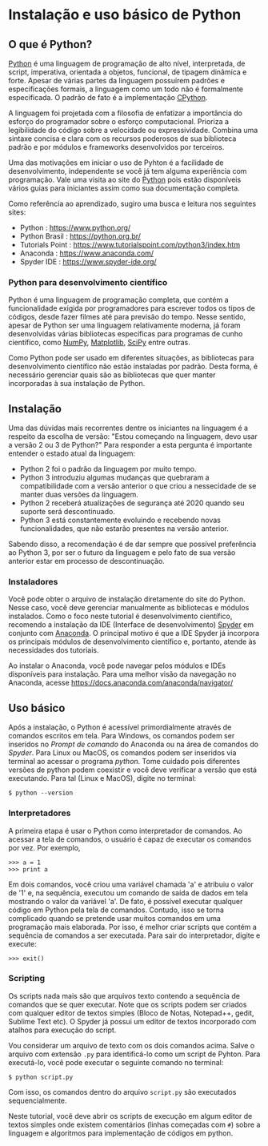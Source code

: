 Instalação e uso básico de Python
=================================

## O que é Python?
[Python](https://www.python.org/) é uma linguagem de programação de alto 
nível, interpretada, de script, imperativa, orientada a objetos, funcional, 
de tipagem dinâmica e forte.  Apesar de várias partes da linguagem possuírem 
padrões e especificações formais, a linguagem como um todo não é 
formalmente especificada. O padrão de fato é a implementação 
[CPython](https://www.python.org/).

A linguagem foi projetada com a filosofia de enfatizar a importância do 
esforço do programador sobre o esforço computacional. Prioriza a legibilidade 
do código sobre a velocidade ou expressividade. Combina uma sintaxe concisa e 
clara com os recursos poderosos de sua biblioteca padrão e por módulos e 
frameworks desenvolvidos por terceiros.

Uma das motivações em iniciar o uso de Pyhton é a facilidade de
desenvolvimento, independente se você já tem alguma experiência com
programação. Vale uma visita ao site do [Python](https://www.python.org/about/)
pois estão disponíveis vários guias para iniciantes assim como sua 
documentação completa.

Como referência ao aprendizado, sugiro uma busca e leitura nos seguintes sites:

* Python : <https://www.python.org/>
* Python Brasil : <https://python.org.br/>
* Tutorials Point : <https://www.tutorialspoint.com/python3/index.htm>
* Anaconda : <https://www.anaconda.com/>
* Spyder IDE : <https://www.spyder-ide.org/>

### Python para desenvolvimento científico
Python é uma linguagem de programação completa, que contém a funcionalidade
exigida por programadores para escrever todos os tipos de códigos, desde fazer
filmes até para previsão do tempo. Nesse sentido, apesar de Python ser uma
linguagem relativamente moderna, já foram desenvolvidas várias bibliotecas 
específicas para programas de cunho científico, como 
[NumPy](http://www.numpy.org), [Matplotlib](https://matplotlib.org),
[SciPy](https://www.scipy.org) entre outras.

Como Python pode ser usado em diferentes situações, as bibliotecas para
desenvolvimento científico não estão instaladas por padrão. Desta forma, é
necessário gerenciar quais são as bibliotecas que quer manter incorporadas à
sua instalação de Python.

## Instalação
Uma das dúvidas mais recorrentes dentre os iniciantes na linguagem é a 
respeito da escolha de versão: "Estou começando na linguagem, devo usar a 
versão 2 ou 3 de Python?" Para responder a esta pergunta é importante entender
o estado atual da linguagem:

* Python 2 foi o padrão da linguagem por muito tempo.
* Python 3 introduziu algumas mudanças que quebraram a compatibilidade com a 
  versão anterior o que criou a nessecidade de se manter duas versões da 
  linguagem.
* Python 2 receberá atualizações de segurança até 2020 quando seu suporte 
  será descontinuado.
* Python 3 está constantemente evoluindo e recebendo novas funcionalidades, 
  que não estarão presentes na versão anterior.

Sabendo disso, a recomendação é de dar sempre que possível preferência ao 
Python 3, por ser o futuro da linguagem e pelo fato de sua versão anterior 
estar em processo de descontinuação.

### Instaladores
Você pode obter o arquivo de instalação diretamente do site do Python. Nesse
caso, você deve gerenciar manualmente as bibliotecas e módulos instalados. Como
o foco neste tutorial é desenvolvimento científico, recomendo a instalação
da IDE (Interface de desenvolvimento) [Spyder](https://www.spyder-ide.org/) em
conjunto com [Anaconda](https://www.anaconda.com/). O principal motivo é que a
IDE Spyder já incorpora os principais módulos de desenvolvimento científico e,
portanto, atende às necessidades dos tutoriais.

Ao instalar o Anaconda, você pode navegar pelos módulos e IDEs disponíveis para
instalação. Para uma melhor visão da navegação no Anaconda, acesse
<https://docs.anaconda.com/anaconda/navigator/>

## Uso básico
Após a instalação, o Python é acessível primordialmente através de comandos
escritos em tela. Para Windows, os comandos podem ser inseridos no *Prompt de
comando* do Anaconda ou na área de comandos do *Spyder*. Para Linux ou MacOS,
os comandos podem ser inseridos via terminal ao acessar o programa *python*.
Tome cuidado pois diferentes versões de python podem coexistir e você deve
verificar a versão que está executando. Para tal (Linux e MacOS), digite no
terminal:

    $ python --version

### Interpretadores
A primeira etapa é usar o Python como interpretador de comandos. Ao acessar a
tela de comandos, o usuário é capaz de executar os comandos por vez. Por
exemplo,

    >>> a = 1
    >>> print a

Em dois comandos, você criou uma variável chamada 'a' e atribuiu o valor de '1'
e, na sequência, executou um comando de saída de dados em tela mostrando o
valor da variável 'a'. De fato, é possível executar qualquer código em Python
pela tela de comandos. Contudo, isso se torna complicado quando se pretende
usar muitos comandos em uma programação mais elaborada. Por isso, é melhor
criar scripts que contém a sequência de comandos a ser executada. Para sair do
interpretador, digite e execute:

    >>> exit()

### Scripting
Os scripts nada mais são que arquivos texto contendo a sequência de comandos
que se quer executar. Note que os scripts podem ser criados com qualquer editor
de textos simples (Bloco de Notas, Notepad++, gedit, Sublime Text etc). O
Spyder já possui um editor de textos incorporado com atalhos para execução do
script.

Vou considerar um arquivo de texto com os dois comandos acima. Salve o arquivo
com extensão `.py` para identificá-lo como um script de Pyhton. Para
executá-lo, você pode executar o seguinte comando no terminal:

    $ python script.py

Com isso, os comandos dentro do arquivo `script.py` são executados
sequencialmente.

Neste tutorial, você deve abrir os scripts de execução em algum editor de
textos simples onde existem comentários (linhas começadas com `#`) sobre a
linguagem e algoritmos para implementação de códigos em python.

